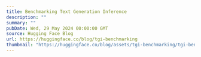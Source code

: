 ```yaml
---
title: Benchmarking Text Generation Inference
description: ""
summary: ""
pubDate: Wed, 29 May 2024 00:00:00 GMT
source: Hugging Face Blog
url: https://huggingface.co/blog/tgi-benchmarking
thumbnail: "https://huggingface.co/blog/assets/tgi-benchmarking/tgi-benchmarking-thumbnail.png"
---
```


